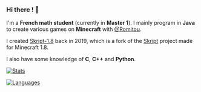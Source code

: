 ### Hi there ! 👋

I'm a **French math student** (currently in **Master 1**).
I mainly program in **Java** to create various games on **Minecraft** with [@Romitou](https://github.com/Romitou).

I created [Skript-1.8](https://github.com/Matocolotoe/Skript-1.8) back in 2019, which is a fork of the [Skript](https://github.com/SkriptLang/Skript) project made for Minecraft 1.8.

I also have some knowledge of **C**, **C++** and **Python**.

[![Stats](https://github-readme-stats-beryl-alpha.vercel.app/api?username=Matocolotoe&count_private=true&hide_rank=true&show_icons=true&theme=tokyonight)](https://github.com/Matocolotoe/github-readme-stats)

[![Languages](https://github-readme-stats-beryl-alpha.vercel.app/api/top-langs/?username=Matocolotoe&exclude_repo=github-readme-stats&langs_count=3&count_private=true&show_icons=true&theme=tokyonight)](https://github.com/Matocolotoe/github-readme-stats)
